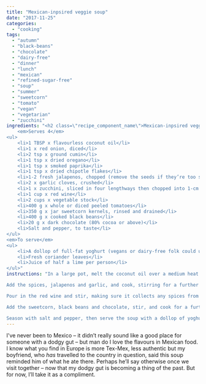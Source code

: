 ```yaml
---
title: "Mexican-inpsired veggie soup"
date: "2017-11-25"
categories: 
  - "cooking"
tags: 
  - "autumn"
  - "black-beans"
  - "chocolate"
  - "dairy-free"
  - "dinner"
  - "lunch"
  - "mexican"
  - "refined-sugar-free"
  - "soup"
  - "summer"
  - "sweetcorn"
  - "tomato"
  - "vegan"
  - "vegetarian"
  - "zucchini"
ingredients: "<h2 class=\"recipe_component_name\">Mexican-inpsired veggie soup</h2>
    <em>Serves 4</em>
<ul>
 	<li>1 TBSP x flavourless coconut oil</li>
 	<li>1 x red onion, diced</li>
 	<li>2 tsp x ground cumin</li>
 	<li>1 tsp x dried oregano</li>
 	<li>1 tsp x smoked paprika</li>
 	<li>1 tsp x dried chipotle flakes</li>
 	<li>1-2 fresh jalapenos, chopped (remove the seeds if they’re too spicy for your taste)</li>
 	<li>2 x garlic cloves, crushed</li>
 	<li>1 x zucchini, sliced in four lengthways then chopped into 1-cm slices</li>
 	<li>1 cup x red wine</li>
 	<li>2 cups x vegetable stock</li>
 	<li>400 g x whole or diced peeled tomatoes</li>
 	<li>350 g x jar sweetcorn kernels, rinsed and drained</li>
 	<li>400 g x cooked black beans</li>
 	<li>20 g x dark chocolate (80% cocoa or above)</li>
 	<li>Salt and pepper, to taste</li>
</ul>
<em>To serve</em>
<ul>
 	<li>A dollop of full-fat yoghurt (vegans or dairy-free folk could use guacamole instead)</li>
 	<li>Fresh coriander leaves</li>
 	<li>Juice of half a lime per person</li>
</ul>"
instructions: "In a large pot, melt the coconut oil over a medium heat. Add the onion and cook for a few minutes until it starts to soften.

Add the spices, jalapenos and garlic, and cook, stirring for a further few minutes until fragrant. Add the zucchini to the pot and cook, stirring to cover in the spices.

Pour in the red wine and stir, making sure it collects any spices from the bottom of the pot. Add the stock and tomatoes and stir to combine. Turn the heat to low, cover and cook for around 20 minutes, or until the zucchini is cooked to your liking.

Add the sweetcorn, black beans and chocolate, stir, and cook for a further 5 minutes to warm through.

Season with salt and pepper, then serve the soup with a dollop of yoghurt or guacamole on top, a sprinkling of fresh coriander leaves and a good squeeze of fresh lime juice."
---
```


I've never been to Mexico – it didn’t really sound like a good place for someone with a dodgy gut – but man do I love the flavours in Mexican food. I know what you find in Europe is more Tex-Mex, less authentic but my boyfriend, who _has_ travelled to the country in question, said this soup reminded him of what he ate there. Perhaps he’ll say otherwise once we visit together – now that my dodgy gut is becoming a thing of the past. But for now, I’ll take it as a compliment.
